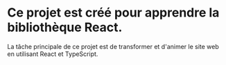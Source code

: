 # Ce projet est créé pour apprendre la bibliothèque React.

La tâche principale de ce projet est de transformer et d'animer le site web en utilisant React et TypeScript. 